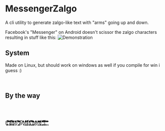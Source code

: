 # MessengerZalgo

A cli utility to generate zalgo-like text with "arms" going up and down.

Facebook's "Messenger" on Android doesn't scissor the zalgo characters resulting in stuff like this:
![Demonstration](https://i.ibb.co/Ryv8KQn/Screenshot-20210910-194239-Messenger2.jpg)

## System
Made on Linux, but should work on windows as well if you compile for win i guess :)


<br/>

## By the way

<br/><br/>

Iࣩܻܻܻܻܻܻࣩࣩࣩࣤࣤࣤࣤࣤࣤࣤࣤࣤࣤࣤࣤtࣤࣤࣨࣨࣨࣨ์์์์ࣨࣨ݊݊݊ܺܺ݊݊݊์์์์์̬̬̬̬̬̬̰̰̰ࣤࣧࣧ ๊๊๊๊ࣩࣩ̬̬ࣩࣩࣩࣩࣩࣩࣩࣩࣩ̬̬݆݆݆݆ࣩ݉݉݉݉݉݉݉݊݊݊ࣨ݅݅݅݅݅݅݅݅ࣧࣧࣧࣧࣧࣧࣧaࣨࣨ݊݊ࣤࣤࣤ์์๊๊݆݆݆݆݆݆݆݆݆݆݆݆݆݆݆ܻܻܻܻܻࣨ݉ࣨࣨࣨࣨࣨࣨࣨࣨࣨࣨl๊๊๊๊๊๊ࣤࣤࣤࣤ์์์์݊݊݊݅݅݅݅݅݅์̰̰ܻܻܻ̰̰̰ࣨࣧࣧs๊ࣩ̬ࣩܻࣤࣤࣤࣤࣤࣨࣤࣤࣤࣨࣨࣨ݉ࣧࣧࣧࣧࣧࣧࣧࣧࣧo݆݆݆ܻܻܻܻܻࣩࣩࣩࣩࣩࣩࣨࣨࣨࣨࣤࣨࣨࣨࣨࣨࣨࣨࣧࣧ ݊݊݊݊݊݊ࣨࣨࣨࣨࣨܺܺܺܺ์๊๊๊๊ࣩࣩ݆݆ࣨࣨࣨࣨࣨࣨࣨࣨࣤࣧࣧࣧࣧࣧࣧw๊๊๊̰ܻܻܻܻܻܻܺܺܺܺࣤ݅݅ࣤࣨࣨࣤࣤࣤࣤࣤࣧࣧࣧࣧࣧࣧࣧࣧࣧoࣩࣩࣩ̬ܻܻܻࣨࣨ݅݅݅݅݅ܺܺܺܺࣤࣤࣤࣨܺ݅ࣧࣧࣧࣧࣧࣧrࣤࣤܺ݅݅݅݅ܺܺࣤࣤࣤ์์์์݆݆݆݆̰̰̰ࣩࣩࣩࣩ݅݅݅݊݊݊݊݊ࣧࣧࣧࣧࣧk๊๊๊๊๊๊๊๊๊๊๊ࣤࣤࣤࣨࣤ݉݊ࣤࣤܺܺܺ์ࣩܻ݆݆݆݆̰̰̰݆݆ࣩࣩࣩࣩࣩ݆ࣧࣧࣧࣧࣧࣧࣧࣧࣧsࣤࣤܺܺܺܺܺܺܺܺࣨࣨࣨࣨࣨࣨࣨࣨࣨ์์ܻܻࣩࣩࣩࣩࣩࣤࣤࣤࣤࣧࣧࣧࣧࣧࣧࣧࣧࣧࣧࣧࣧࣧࣧ ๊๊๊๊์์݆݆݆݆݆݆ࣩࣩࣩࣩܻܻܻܻܻܻܻࣩ̬̬̬݅݅݅݅݅݅݅݅݅݅݅݅ࣤࣤࣤࣨࣨࣨࣨࣨࣨࣨࣨࣧࣧh̬̬̬ࣩ̰̰̰̬̬̬̬̬̬̬݅݅݅ࣤ݊݊ࣤࣤࣤࣤࣤࣨࣧࣧࣧࣧࣧࣧࣧࣧࣧࣧࣧࣧࣧࣧe݆݆݆݆݆݆݅݅ࣤࣤࣤࣤࣤࣤࣨࣨࣨࣨࣨࣨࣨࣨࣨࣨࣨ݉݉݉ࣤ݊݊ࣧࣧࣧࣧࣧࣧࣧࣧࣧࣧࣧࣧr̬̬̬̬ܻܻࣩ݆݆̰̰̰̰ܻ݆݆݆݆݆݆݆݆݆ܺࣨ݉݉݉݉݉݉݉݉݉ࣨࣨࣨࣨࣨࣨࣨࣨ݊݊݊݊݊݊݊݊݊݊ܺࣧࣧࣧࣧe݉݉݉݉݉݉݊݊݊݊ࣨࣨࣨࣨࣨࣨ์์์ܻܻ̬ܻܻܻ݆݆݆݆݆̬̬ࣤࣤࣤࣤࣤࣤࣤࣤࣤࣤࣧࣧࣧࣧࣧࣧࣧࣧࣧࣧࣧࣧࣧࣧࣧ ࣩࣩࣩࣩࣩࣩ݆̬̬̬݅݅݅݅݅ࣤ݊ࣤࣤࣤ:ࣨࣤࣤ์์์ࣨࣨࣨࣨࣨࣨ์์๊ࣩࣩࣩࣩࣩࣩࣩࣩ݆̬̬݆̬݉݉݉ࣨࣨࣨࣨ݉݉݉݉݉݉ܺܺࣧࣧࣧࣧࣧ)ܺ݉์์์์์์๊๊๊๊ࣨࣨࣨࣤ݉์์์์์์ܻܻܻܻܻܻܻܻܻ̬̬݉݉݉ ๊̰ܻܻܻ̬̬̬ࣤࣨࣨࣨ݉ܺܺܺ݊݊ࣨࣨࣧࣧࣧࣧࣧ

